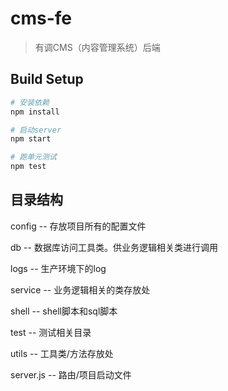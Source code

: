 # cms-fe

> 有调CMS（内容管理系统）后端

## Build Setup

``` bash
# 安装依赖
npm install

# 启动server
npm start

# 跑单元测试
npm test
```

## 目录结构

  config       -- 存放项目所有的配置文件

  db           -- 数据库访问工具类。供业务逻辑相关类进行调用

  logs         -- 生产环境下的log

  service      -- 业务逻辑相关的类存放处

  shell        -- shell脚本和sql脚本

  test         -- 测试相关目录

  utils        -- 工具类/方法存放处

  server.js    -- 路由/项目启动文件
